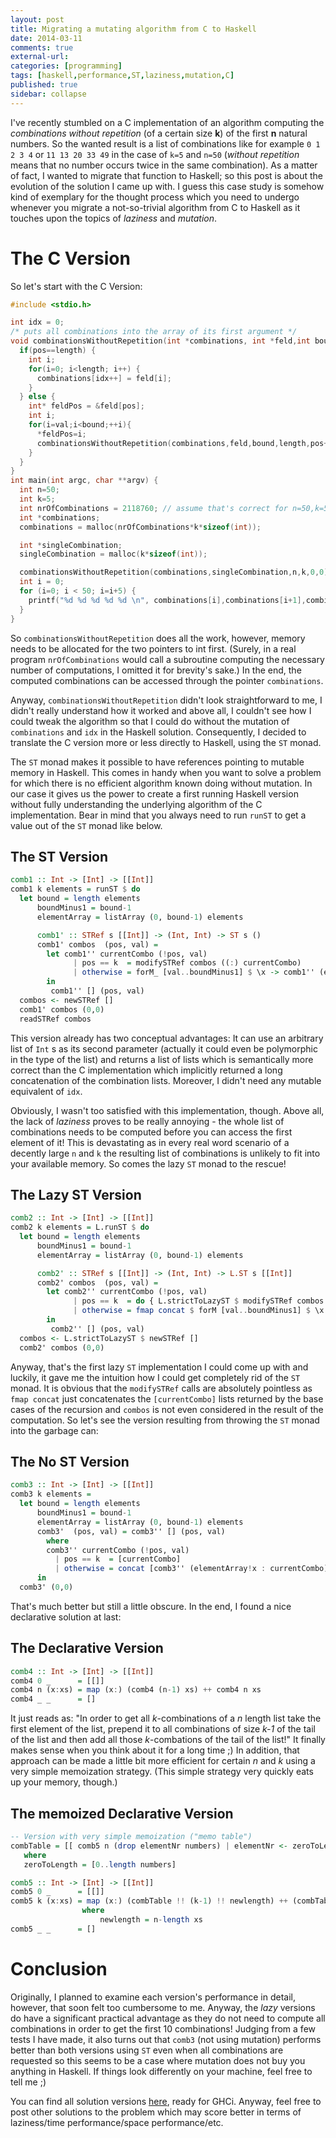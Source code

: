 ```yaml
---
layout: post
title: Migrating a mutating algorithm from C to Haskell
date: 2014-03-11 
comments: true
external-url:
categories: [programming]
tags: [haskell,performance,ST,laziness,mutation,C]
published: true
sidebar: collapse
---
```

I've recently stumbled on a C implementation of an algorithm computing
the *combinations without repetition* (of a certain size **k**) of the first **n** natural
numbers. So the wanted result is a list of combinations like for
example `0 1 2 3 4` or `11 13 20 33 49` in the case of `k=5` and
`n=50` (*without repetition* means that no number occurs twice in the
same combination). As a matter of fact, I wanted to migrate that
function to Haskell; so this post is about the evolution of the
solution I came up with. I guess this case study is somehow kind of exemplary for
the thought process which you need to undergo whenever you migrate a
not-so-trivial algorithm from C to Haskell as it touches upon the
topics of *laziness* and *mutation*.

<!-- more -->

# The C Version
So let's start with the C Version:

``` c
#include <stdio.h>

int idx = 0;
/* puts all combinations into the array of its first argument */
void combinationsWithoutRepetition(int *combinations, int *feld,int bound,int length,int pos,int val){ 
  if(pos==length) {
    int i;
    for(i=0; i<length; i++) {
      combinations[idx++] = feld[i];
    }
  } else {
    int* feldPos = &feld[pos];
    int i;
    for(i=val;i<bound;++i){ 
      *feldPos=i; 
      combinationsWithoutRepetition(combinations,feld,bound,length,pos+1,i+1); 
    }
  }
} 
int main(int argc, char **argv) {
  int n=50;
  int k=5;
  int nrOfCombinations = 2118760; // assume that's correct for n=50,k=5
  int *combinations;
  combinations = malloc(nrOfCombinations*k*sizeof(int));

  int *singleCombination;
  singleCombination = malloc(k*sizeof(int));

  combinationsWithoutRepetition(combinations,singleCombination,n,k,0,0); 
  int i = 0;
  for (i=0; i < 50; i=i+5) {
    printf("%d %d %d %d %d \n", combinations[i],combinations[i+1],combinations[i+2],combinations[i+3],combinations[i+4]);
  }
}
```

So `combinationsWithoutRepetition` does all the work, however, memory
needs to be allocated for the two pointers to int first. (Surely, in a
real program `nrOfCombinations` would call a subroutine computing the
necessary number of computations, I omitted it for brevity's sake.) In
the end, the computed combinations can be accessed through the pointer
`combinations`.

Anyway, `combinationsWithoutRepetition` didn't look straightforward to
me, I didn't really understand how it worked and above all, I couldn't
see how I could tweak the algorithm so that I could do without the mutation
of `combinations` and `idx` in the Haskell solution. Consequently, I decided to
translate the C version more or less directly to Haskell, using the
`ST` monad.

The `ST` monad makes it possible to have references pointing to
mutable memory in Haskell. This comes in handy when you want to solve
a problem for which there is no efficient algorithm known doing
without mutation. In our case it gives us the power to create a first
running Haskell version without fully understanding the underlying
algorithm of the C implementation. Bear in mind that you always need to run `runST` to
get a value out of the `ST` monad like below.

## The ST Version
``` haskell
comb1 :: Int -> [Int] -> [[Int]]
comb1 k elements = runST $ do
  let bound = length elements
      boundMinus1 = bound-1
      elementArray = listArray (0, bound-1) elements

      comb1' :: STRef s [[Int]] -> (Int, Int) -> ST s ()
      comb1' combos  (pos, val) = 
        let comb1'' currentCombo (!pos, val)
              | pos == k  = modifySTRef combos ((:) currentCombo)
              | otherwise = forM_ [val..boundMinus1] $ \x -> comb1'' (elementArray!x : currentCombo) (pos+1,x+1)
        in
         comb1'' [] (pos, val)
  combos <- newSTRef []
  comb1' combos (0,0)
  readSTRef combos
```

This version already has two conceptual advantages: It can use an arbitrary list
of `Int` s as its second parameter (actually it could even be polymorphic
in the type of the list) and returns a list of lists which is
semantically more correct than the C implementation which implicitly
returned a long concatenation of the combination lists. Moreover, I
didn't need any mutable equivalent of `idx`.

Obviously, I wasn't too satisfied with this implementation, though.
Above all, the lack of *laziness* proves to be really annoying - the
whole list of combinations needs to be computed before you can access
the first element of it! This is devastating as in every real word
scenario of a decently large `n` and `k` the resulting list of
combinations is unlikely to fit into your available memory. So comes
the lazy `ST` monad to the rescue! 

## The Lazy ST Version
``` haskell
comb2 :: Int -> [Int] -> [[Int]]
comb2 k elements = L.runST $ do
  let bound = length elements
      boundMinus1 = bound-1
      elementArray = listArray (0, bound-1) elements

      comb2' :: STRef s [[Int]] -> (Int, Int) -> L.ST s [[Int]]
      comb2' combos  (pos, val) = 
        let comb2'' currentCombo (!pos, val)
              | pos == k  = do { L.strictToLazyST $ modifySTRef combos ((:) currentCombo); return [currentCombo] }
              | otherwise = fmap concat $ forM [val..boundMinus1] $ \x -> comb2'' (elementArray!x : currentCombo) (pos+1,x+1)
        in
         comb2'' [] (pos, val)
  combos <- L.strictToLazyST $ newSTRef []
  comb2' combos (0,0)
```

Anyway, that's the first lazy `ST` implementation I could come up with
and luckily, it gave me the intuition how I could get completely rid of the `ST`
monad. It is obvious that the `modifySTRef` calls are absolutely
pointless as `fmap concat` just concatenates the `[currentCombo]`
lists returned by the base cases of the recursion and `combos` is not
even considered in the result of the computation. So let's see the
version resulting from throwing the `ST` monad into the garbage can:

## The No ST Version
``` haskell
comb3 :: Int -> [Int] -> [[Int]]
comb3 k elements = 
  let bound = length elements
      boundMinus1 = bound-1
      elementArray = listArray (0, bound-1) elements
      comb3'  (pos, val) = comb3'' [] (pos, val)
        where
        comb3'' currentCombo (!pos, val)
          | pos == k  = [currentCombo]
          | otherwise = concat [comb3'' (elementArray!x : currentCombo) (pos+1, x+1) | x <- [val..boundMinus1]]
      in
  comb3' (0,0)
```

That's much better but still a little obscure. In the end, I found a nice
declarative solution at last:

## The Declarative Version
``` haskell
comb4 :: Int -> [Int] -> [[Int]]
comb4 0 _      = [[]]
comb4 n (x:xs) = map (x:) (comb4 (n-1) xs) ++ comb4 n xs
comb4 _ _      = []
```

It just reads as: "In order to get all *k*-combinations of a *n*
length list take the first element of the list, prepend it to all
combinations of size *k-1* of the tail of the list and then add all
those *k*-combations of the tail of the list!" It finally makes sense
when you think about it for a long time ;) In addition, that approach
can be made a little bit more efficient for certain *n* and *k* using
a very simple memoization strategy. (This simple strategy very quickly
eats up your memory, though.)

## The memoized Declarative Version
``` haskell
-- Version with very simple memoization ("memo table")
combTable = [[ comb5 n (drop elementNr numbers) | elementNr <- zeroToLength] | n <- zeroToLength]
   where
   zeroToLength = [0..length numbers]

comb5 :: Int -> [Int] -> [[Int]]
comb5 0 _      = [[]]
comb5 k (x:xs) = map (x:) (combTable !! (k-1) !! newlength) ++ (combTable !! k !! newlength)
                where
                    newlength = n-length xs
comb5 _ _      = []
```

# Conclusion
Originally, I planned to examine each version's performance in detail,
however, that soon felt too cumbersome to me. Anyway, the *lazy*
versions do have a significant practical advantage as they do not need
to compute all combinations in order to get the first 10 combinations!
Judging from a few tests I have made, it also turns out that `comb3` (not using mutation) performs better
than both versions using `ST` even when all combinations are
requested so this seems to be a case where mutation does not buy you
anything in Haskell. If things look differently on your machine, feel
free to tell me ;)

You can find all solution versions <a href="/combinations/haskell-all.hs" target="_blank">here</a>, ready for GHCi. Anyway, feel
free to post other solutions to the problem which may score better in
terms of laziness/time performance/space performance/etc.
